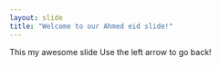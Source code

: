 ```yaml
---
layout: slide
title: "Welcome to our Ahmed eid slide!"
---
```


This my awesome slide
Use the left arrow to go back!
